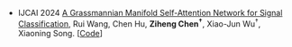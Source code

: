 - <span class="conf-badge">IJCAI 2024</span>
[A Grassmannian Manifold Self-Attention Network for Signal Classification](https://www.ijcai.org/proceedings/2024/0564.pdf),
Rui Wang, Chen Hu, **Ziheng Chen<sup>†</sup>**, Xiao-Jun Wu<sup>†</sup>, Xiaoning Song.
[[Code](https://github.com/ChenHu-ML/GDLNet)]

